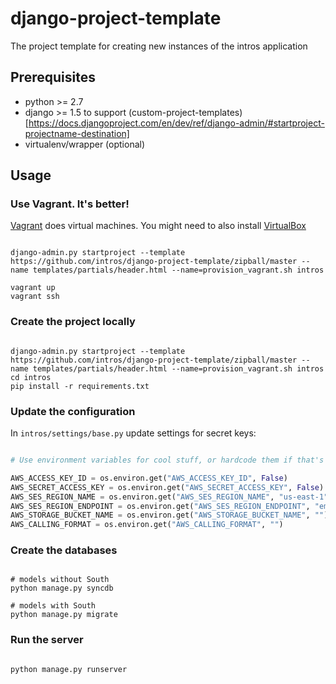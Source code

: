 django-project-template
=======================

The project template for creating new instances of the intros application

## Prerequisites ##

- python >= 2.7
- django >= 1.5 to support (custom-project-templates)[https://docs.djangoproject.com/en/dev/ref/django-admin/#startproject-projectname-destination]
- virtualenv/wrapper (optional)

## Usage ##

### Use Vagrant.  It's better! ###
[Vagrant](http://vagrantup.com) does virtual machines.  You might need to also install [VirtualBox](https://www.virtualbox.org/wiki/Downloads)
```shell

django-admin.py startproject --template https://github.com/intros/django-project-template/zipball/master --name templates/partials/header.html --name=provision_vagrant.sh intros

vagrant up
vagrant ssh

```

### Create the project locally ###

```shell

django-admin.py startproject --template https://github.com/intros/django-project-template/zipball/master --name templates/partials/header.html --name=provision_vagrant.sh intros
cd intros
pip install -r requirements.txt

```

### Update the configuration ###

In ````intros/settings/base.py```` update settings for secret keys:
```python

# Use environment variables for cool stuff, or hardcode them if that's more your style 

AWS_ACCESS_KEY_ID = os.environ.get("AWS_ACCESS_KEY_ID", False)
AWS_SECRET_ACCESS_KEY = os.environ.get("AWS_SECRET_ACCESS_KEY", False)
AWS_SES_REGION_NAME = os.environ.get("AWS_SES_REGION_NAME", "us-east-1")
AWS_SES_REGION_ENDPOINT = os.environ.get("AWS_SES_REGION_ENDPOINT", "email.%s.amazonaws.com" % AWS_SES_REGION_NAME)
AWS_STORAGE_BUCKET_NAME = os.environ.get("AWS_STORAGE_BUCKET_NAME", "")
AWS_CALLING_FORMAT = os.environ.get("AWS_CALLING_FORMAT", "")

```

### Create the databases ###

```shell

# models without South
python manage.py syncdb

# models with South
python manage.py migrate

```

### Run the server ###

```shell

python manage.py runserver
```

